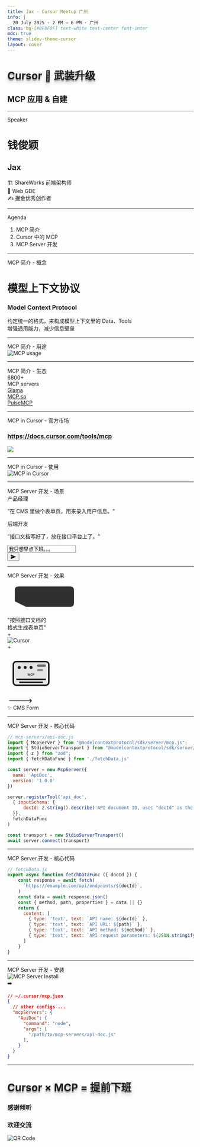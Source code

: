 ```yaml
---
title: Jax - Cursor Meetup 广州
info: |
  20 July 2025 · 2 PM – 6 PM · 广州
class: bg-[#0F0F0F] text-white text-center font-inter
mdc: true
theme: slidev-theme-cursor
layout: cover
---
```


<GlowBackground>
  <div class="flex flex-col items-center justify-center h-full">
                <h1 class="tracking-tight text-white" style="text-shadow: 0 4px 0 rgba(0,0,0,0.3), 0 8px 8px rgba(0,0,0,0.2); transform: perspective(800px) rotateX(8deg) translateZ(0); margin-bottom: 0px;">Cursor 🚀 武装升级</h1>
      <div class="h-px bg-gradient-to-r from-transparent via-[#40e0d0]/40 to-transparent w-32 mx-auto my-6"></div>
      <h2 class="tracking-tight text-white" style=""><span class="bg-gradient-to-r from-[#00ffff] via-[#00bfff] to-[#00ff99] bg-clip-text text-transparent font-extrabold animate-pulse">MCP</span> <span class="font-light">应用 & 自建</span></h2>
  </div>
</GlowBackground>

---

<div class="overline text-[14px] font-medium tracking-wider uppercase text-white/80 mb-2">Speaker</div>
<div class="flex flex-col items-center justify-center mt-16 space-y-8">
  <div class="relative">
    <div class="absolute -inset-4 bg-gradient-to-r from-[#40e0d0]/20 to-[#40e0d0]/10 rounded-2xl blur-xl"></div>
    <div class="relative bg-[#171717] border border-[#252525] rounded-2xl p-8 backdrop-blur-sm">
      <div class="text-center space-y-4 flex items-center">
        <div class="space-y-2 text-right">
          <h1 class="text-5xl font-bold text-white tracking-tight">钱俊颖</h1>
          <h2 class="text-2xl font-medium text-[#40e0d0]">Jax</h2>
        </div>
                 <div class="w-px bg-gradient-to-b from-transparent via-[#40e0d0]/30 to-transparent h-36 mx-10"></div>
        <div class="text-white/80">
          <div class="flex items-center justify-start text-2xl">
            <span class="">🏗️</span>
            <span class="">ShareWorks 前端架构师</span>
          </div>
          <div class="flex items-center justify-start text-2xl my-10">
            <span class="">🏅</span>
            <span class="">Web GDE</span>
          </div>
          <div class="flex items-center justify-start text-2xl">
            <span class="">✍️</span>
            <span class="">掘金优秀创作者</span>
          </div>
        </div>
      </div>
    </div>
  </div>
</div>

---

<div class="overline text-[14px] font-medium tracking-wider uppercase text-white/80 mb-2">Agenda</div>
<div class="p-6 max-w-xl mx-auto mt-10">
  <ol class="text-left text-white/80 list-decimal list-inside text-3xl font-semibold">
    <li class="mb-2">MCP 简介</li>
    <li class="mb-2">Cursor 中的 MCP</li>
    <li class="mb-2">MCP Server 开发</li>
  </ol>
</div>

---

<div class="overline text-[14px] font-medium tracking-wider uppercase text-white/80 mb-2">MCP 简介 - 概念</div>
<h1 class="flex items-center justify-center font-semibold text-white/80 mt-35">模型<span class="text-[#40e0d0]">上下文</span>协议</h1>
<h3 class="flex items-center justify-center font-semibold text-white/80 mt-2 mb-5">Model Context Protocol</h3>
<div class="flex items-center justify-center font-semibold text-white/50 mt-2">约定统一的格式，来构成模型上下文里的 Data、Tools</div>
<div class="flex items-center justify-center font-semibold text-white/50 mt-2">增强通用能力，减少信息壁垒</div>

---

<div class="overline text-[14px] font-medium tracking-wider uppercase text-white/80 mb-2">MCP 简介 - 用途</div>
<img src="./assets/architecture.jpeg" alt="MCP usage" class="w-[70%] mx-auto mt-10 rounded-[4px] shadow-[0_20px_40px_rgba(0,0,0,0.5)]" />

---

<div class="overline text-[14px] font-medium tracking-wider uppercase text-white/80 mb-2">MCP 简介 - 生态</div>
  <div class="flex flex-col items-center justify-center mt-15 mb-10">
    <div class="text-[72px] font-semibold bg-gradient-to-r from-[#40e0d0] to-white bg-clip-text text-transparent">6800+</div>
    <div class="text-[24px] font-semibold text-white/50">MCP servers</div>
  </div>
  <div class="flex items-center justify-center">
    <div class="card bg-[#171717] border border-[#252525] rounded-l-[4px] p-6 max-w-xl">
      <a href="https://glama.ai/mcp" target="_blank" class="underline">Glama</a>
    </div>
    <div class="card bg-[#171717] border border-[#252525] p-6 max-w-xl">
      <a href="https://mcp.so/" target="_blank" class="underline">MCP.so</a>
    </div>
    <div class="card bg-[#171717] border border-[#252525] rounded-r-[4px] p-6 max-w-xl">
      <a href="https://www.pulsemcp.com/" target="_blank" class="underline">PulseMCP</a>
    </div>
  </div>

---

<div class="overline text-[14px] font-medium tracking-wider uppercase text-white/80 mb-2">MCP in Cursor - 官方市场</div>
<h3 class="flex flex-col items-center justify-center font-semibold text-white/80"><a href="https://docs.cursor.com/tools/mcp" target="_blank" class="underline my-10">https://docs.cursor.com/tools/mcp</a></h3>
<img src="./assets/tools.jpeg"class="w-[70%] mx-auto rounded-[4px] shadow-[0_20px_40px_rgba(0,0,0,0.8)]" />

---

<div class="overline text-[14px] font-medium tracking-wider uppercase text-white/80 mb-2">MCP in Cursor - 使用</div>
  <img src="./assets/mcp-in-cursor.jpeg" alt="MCP in Cursor" class="w-[70%] mx-auto mt-10 rounded-[4px] shadow-[0_20px_40px_rgba(0,0,0,0.5)]" />

---

<div class="overline text-[14px] font-medium tracking-wider uppercase text-white/80 mb-2">MCP Server 开发 - 场景</div>
<div class="card bg-[#171717] border border-[#252525] rounded-[4px] p-6 max-w-xl mx-auto mt-10 flex flex-col space-y-4">
  <div class="self-start max-w-[75%] bg-[#252525]/50 rounded-lg p-3">
    <div class="text-xs text-[#40e0d0] mb-1">产品经理</div>
    <p class="text-white/80">”在 CMS 里做个表单页，用来录入用户信息。“</p>
  </div>
  <div class="self-start max-w-[75%] bg-[#252525]/50 rounded-lg p-3">
    <div class="text-xs text-[#40e0d0] mb-1">后端开发</div>
    <p class="text-white/80">”接口文档写好了，放在接口平台上了。“</p>
  </div>

  <div class="mt-4 bg-[#1a1a1a] border-t border-[#333] p-4">
    <div class="flex items-center space-x-3 max-w-[100%] ml-auto">
      <div class="flex-1 relative">
        <input type="text" 
               value="我只想早点下班。。。" 
               class="w-full bg-[#2d2d2d] border border-[#404040] rounded-full px-4 py-3 text-white/90 text-sm outline-none focus:border-[#40e0d0]/50 focus:ring-1 focus:ring-[#40e0d0]/30" 
               placeholder="输入消息..." 
               readonly />
        <div class="absolute left-40 top-1/2 transform -translate-y-1/2 w-px h-4 bg-white/60 animate-pulse"></div>
      </div>
      <button class="bg-[#40e0d0] hover:bg-[#40e0d0]/80 rounded-full p-3 transition-colors duration-200 flex items-center justify-center">
        <svg width="16" height="16" viewBox="0 0 24 24" fill="none" class="text-black">
          <path d="M2 21L23 12L2 3V10L17 12L2 14V21Z" fill="currentColor"/>
        </svg>
      </button>
    </div>
  </div>
</div>

---

<div class="overline text-[14px] font-medium tracking-wider uppercase text-white/80 mb-2">MCP Server 开发 - 效果</div>
<div class="max-w-6xl mx-auto mt-10">
  <div class="flex items-center justify-center">
    <div class="flex flex-col items-center">
      <div class="flex items-center space-x-4">
        <div class="relative">
          <svg width="200" height="100" viewBox="0 0 200 100" class="text-white/80">
            <path d="M20 30 Q20 20 30 20 L170 20 Q180 20 180 30 L180 65 Q180 75 170 75 L50 75 L20 60 Z" fill="currentColor" opacity="0.9"/>
          </svg>
          <div class="absolute inset-0 flex items-center justify-center text-sm text-black font-medium leading-tight px-8">
            "按照接口文档的<br/>格式生成表单页"
          </div>
        </div>
      </div>
      <div class="text-4xl text-[#40e0d0] animate-pulse">+</div>
      <div class="flex items-center space-x-4">
        <img src="./assets/cursor-horizontal-dark-bg-app-icon-full-color@4x.png" alt="Cursor" class="w-72 object-contain" />
      </div>
      <div class="text-4xl text-[#40e0d0] animate-pulse">+</div>
        <div class="flex items-center space-x-4">
          <svg width="128" height="128" viewBox="0 0 64 64" class="text-[#40e0d0]">
            <rect x="8" y="16" width="48" height="32" rx="4" fill="none" stroke="currentColor" stroke-width="2"/>
            <rect x="8" y="16" width="48" height="32" rx="4" fill="currentColor" fill-opacity="0.1"/>
            <circle cx="16" cy="24" r="2" fill="currentColor"/>
            <circle cx="24" cy="24" r="2" fill="currentColor"/>
            <circle cx="32" cy="24" r="2" fill="currentColor"/>
            <path d="M12 40 L52 40" stroke="currentColor" stroke-width="2"/>
            <path d="M16 44 L48 44" stroke="currentColor" stroke-width="2"/>
            <text x="32" y="35" text-anchor="middle" fill="currentColor" font-size="4" font-weight="600">MCP</text>
            <rect x="40" y="20" width="12" height="3" rx="1.5" fill="currentColor" fill-opacity="0.6"/>
            <rect x="40" y="26" width="8" height="3" rx="1.5" fill="currentColor" fill-opacity="0.4"/>
          </svg>
        </div>
    </div>
    <div class="flex flex-col items-center mx-12">
      <div class="relative">
        <svg width="80" height="20" viewBox="0 0 80 20" class="text-[#40e0d0]">
          <path d="M5 10 L65 10 M60 5 L65 10 L60 15" stroke="currentColor" stroke-width="2" fill="none"/>
        </svg>
      </div>
    </div>
    <div class="flex flex-col items-center space-y-4">
              <div class="relative">
          <div class="w-32 h-40 rounded-lg bg-gradient-to-br from-[#40e0d0]/20 to-[#40e0d0]/10 border border-[#40e0d0]/30 p-5 shadow-lg shadow-[#40e0d0]/20">
          <div class="space-y-2">
            <div class="h-2 bg-[#40e0d0]/40 rounded w-full"></div>
            <div class="h-1 bg-white/30 rounded w-3/4"></div>
            <div class="h-1 bg-white/30 rounded w-1/2"></div>
            <div class="h-2 bg-[#40e0d0]/40 rounded w-full"></div>
            <div class="h-1 bg-white/30 rounded w-2/3"></div>
            <div class="h-2 bg-[#40e0d0]/40 rounded w-full"></div>
            <div class="h-1 bg-white/30 rounded w-4/5"></div>
            <div class="h-3 bg-[#40e0d0]/60 rounded w-1/2 mt-3"></div>
          </div>
        </div>
        <div class="absolute -inset-1 bg-gradient-to-r from-[#40e0d0]/20 to-[#40e0d0]/10 rounded-lg blur-md -z-10 animate-pulse"></div>
      </div>
      <div class="text-white/60 text-sm">✨ CMS Form</div>
    </div>
  </div>
</div>

---

<div class="overline text-[14px] font-medium tracking-wider uppercase text-white/80 mb-2">MCP Server 开发 - 核心代码</div>
<div class="mt-10">

<style>
.slidev-layout pre {
  font-size: 0.96rem !important;
  line-height: 1.4 !important;
}
</style>

  ```js
  // mcp-servers/api-doc.js
  import { McpServer } from "@modelcontextprotocol/sdk/server/mcp.js";
  import { StdioServerTransport } from "@modelcontextprotocol/sdk/server/stdio.js";
  import { z } from "zod";
  import { fetchDataFunc } from './fetchData.js'

  const server = new McpServer({
    name: 'ApiDoc',
    version: '1.0.0'
  })

  server.registerTool('api_doc',
    { inputSchema: {
        docId: z.string().describe('API document ID, uses "docId" as the key')
    }},
    fetchDataFunc
  )

  const transport = new StdioServerTransport()
  await server.connect(transport)
  ```

</div>

---

<div class="overline text-[14px] font-medium tracking-wider uppercase text-white/80 mb-2">MCP Server 开发 - 核心代码</div>
<div class="mt-10">

<style>
.slidev-layout pre {
  font-size: 0.96rem !important;
  line-height: 1.4 !important;
}
</style>

  ```js
  // fetchData.js
  export async function fetchDataFunc ({ docId }) {
      const response = await fetch(
        `https://example.com/api/endpoints/${docId}`,
      )
      const data = await response.json()
      const { method, path, properties } = data || {}
      return {
        content: [
          { type: 'text', text: `API name: ${docId}` },
          { type: 'text', text: `API URL: ${path}` },
          { type: 'text', text: `API method: ${method}` },
          { type: 'text', text: `API request parameters: ${JSON.stringify(properties)}` }
        ]
      }
  }
  ```

</div>

---

<div class="overline text-[14px] font-medium tracking-wider uppercase text-white/80 mb-2">MCP Server 开发 - 安装</div>
<div class="flex items-center justify-center mt-14">
  <div class="flex justify-end">
    <img src="./assets/new-mcp.jpeg" alt="MCP Server Install" class="w-[80%] rounded-[4px] shadow-[0_20px_40px_rgba(0,0,0,0.5)]" />
  </div>
  <div class="text-2xl text-[#40e0d0] animate-pulse mx-5">➡️</div>
<div class="">

<style>
.slidev-layout pre {
  font-size: 1.2rem !important;
  line-height: 1.6 !important;
}
</style>

  ```json
  // ~/.cursor/mcp.json
  {
    // other configs ...
    "mcpServers": {
      "ApiDoc": {
        "command": "node",
        "args": [
          "/path/to/mcp-servers/api-doc.js"
        ],
      }
    }
  }
  ```

</div>
</div>

---

<GlowBackground>
  <div class="flex flex-col items-center justify-center w-full h-full relative">
    <h1 class="tracking-tight text-white" style="text-shadow: 0 4px 0 rgba(0,0,0,0.3), 0 8px 8px rgba(0,0,0,0.2); transform: perspective(800px) rotateX(8deg) translateZ(0); margin-bottom: 0px;">Cursor × MCP = 提前下班</h1>
    <div class="flex items-center absolute right-10 bottom-10">
      <div class="mr-4">
        <h3 class="text-4xl md:text-8xl font-light tracking-tight text-white/80 mb-2">感谢倾听</h3>
        <h3 class="text-4xl md:text-8xl font-light tracking-tight text-white/80">欢迎交流</h3>
      </div>
      <img src="./assets/wechat.png" alt="QR Code" class="w-24 mx-auto rounded-[4px] shadow-[0_20px_40px_rgba(0,0,0,0.5)]" />
    </div>
  </div>

</GlowBackground>
